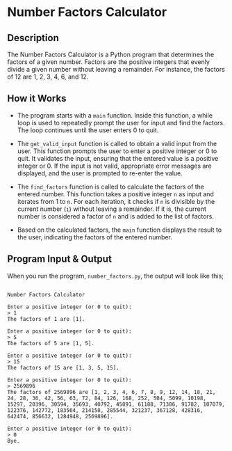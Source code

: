 # Number Factors Calculator 

## Description

The Number Factors Calculator is a Python program that determines the factors of a given number. Factors are the positive integers that evenly divide a given number without leaving a remainder. For instance, the factors of 12 are 1, 2, 3, 4, 6, and 12. 

## How it Works

- The program starts with a `main` function. Inside this function, a while loop is used to repeatedly prompt the user for input and find the factors. The loop continues until the user enters 0 to quit.

- The `get_valid_input` function is called to obtain a valid input from the user. This function prompts the user to enter a positive integer or 0 to quit. It validates the input, ensuring that the entered value is a positive integer or 0. If the input is not valid, appropriate error messages are displayed, and the user is prompted to re-enter the value.

- The `find_factors` function is called to calculate the factors of the entered number. This function takes a positive integer `n` as input and iterates from 1 to `n`. For each iteration, it checks if `n` is divisible by the current number (`i`) without leaving a remainder. If it is, the current number is considered a factor of `n` and is added to the list of factors.

- Based on the calculated factors, the `main` function displays the result to the user, indicating the factors of the entered number.


## Program Input & Output

When you run the program, `number_factors.py`, the output will look like this;

```

Number Factors Calculator

Enter a positive integer (or 0 to quit):
> 1
The factors of 1 are [1].

Enter a positive integer (or 0 to quit):
> 5
The factors of 5 are [1, 5].

Enter a positive integer (or 0 to quit):
> 15
The factors of 15 are [1, 3, 5, 15].

Enter a positive integer (or 0 to quit):
> 2569896
The factors of 2569896 are [1, 2, 3, 4, 6, 7, 8, 9, 12, 14, 18, 21, 24, 28, 36, 42, 56, 63, 72, 84, 126, 168, 252, 504, 5099, 10198, 15297, 20396, 30594, 35693, 40792, 45891, 61188, 71386, 91782, 107079, 122376, 142772, 183564, 214158, 285544, 321237, 367128, 428316, 642474, 856632, 1284948, 2569896].

Enter a positive integer (or 0 to quit):
> 0
Bye.
```
